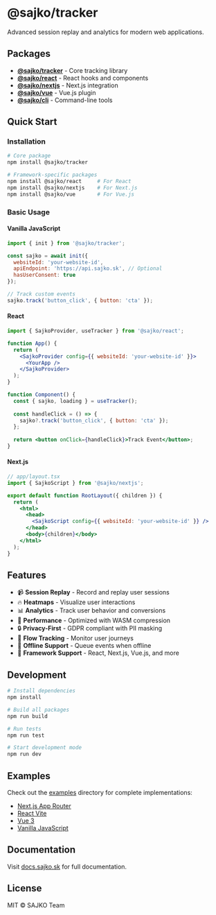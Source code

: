# @sajko/tracker

Advanced session replay and analytics for modern web applications.

## Packages

- **[@sajko/tracker](./packages/core)** - Core tracking library
- **[@sajko/react](./packages/react)** - React hooks and components
- **[@sajko/nextjs](./packages/nextjs)** - Next.js integration
- **[@sajko/vue](./packages/vue)** - Vue.js plugin
- **[@sajko/cli](./packages/cli)** - Command-line tools

## Quick Start

### Installation

```bash
# Core package
npm install @sajko/tracker

# Framework-specific packages
npm install @sajko/react     # For React
npm install @sajko/nextjs    # For Next.js
npm install @sajko/vue       # For Vue.js
```

### Basic Usage

#### Vanilla JavaScript
```javascript
import { init } from '@sajko/tracker';

const sajko = await init({
  websiteId: 'your-website-id',
  apiEndpoint: 'https://api.sajko.sk', // Optional
  hasUserConsent: true
});

// Track custom events
sajko.track('button_click', { button: 'cta' });
```

#### React
```jsx
import { SajkoProvider, useTracker } from '@sajko/react';

function App() {
  return (
    <SajkoProvider config={{ websiteId: 'your-website-id' }}>
      <YourApp />
    </SajkoProvider>
  );
}

function Component() {
  const { sajko, loading } = useTracker();
  
  const handleClick = () => {
    sajko?.track('button_click', { button: 'cta' });
  };
  
  return <button onClick={handleClick}>Track Event</button>;
}
```

#### Next.js
```jsx
// app/layout.tsx
import { SajkoScript } from '@sajko/nextjs';

export default function RootLayout({ children }) {
  return (
    <html>
      <head>
        <SajkoScript config={{ websiteId: 'your-website-id' }} />
      </head>
      <body>{children}</body>
    </html>
  );
}
```

## Features

- 📹 **Session Replay** - Record and replay user sessions
- 🔥 **Heatmaps** - Visualize user interactions
- 📊 **Analytics** - Track user behavior and conversions
- 🚀 **Performance** - Optimized with WASM compression
- 🔒 **Privacy-First** - GDPR compliant with PII masking
- 🎯 **Flow Tracking** - Monitor user journeys
- 💾 **Offline Support** - Queue events when offline
- 🎨 **Framework Support** - React, Next.js, Vue.js, and more

## Development

```bash
# Install dependencies
npm install

# Build all packages
npm run build

# Run tests
npm run test

# Start development mode
npm run dev
```

## Examples

Check out the [examples](./examples) directory for complete implementations:
- [Next.js App Router](./examples/nextjs-app-router)
- [React Vite](./examples/react-vite)
- [Vue 3](./examples/vue3)
- [Vanilla JavaScript](./examples/vanilla-js)

## Documentation

Visit [docs.sajko.sk](https://docs.sajko.sk) for full documentation.

## License

MIT © SAJKO Team